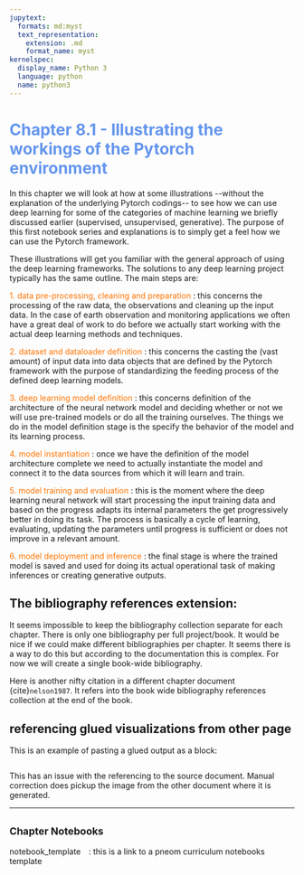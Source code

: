 ```yaml
---
jupytext:
  formats: md:myst
  text_representation:
    extension: .md
    format_name: myst
kernelspec:
  display_name: Python 3
  language: python
  name: python3
---
```

# <span style="color:cornflowerblue;">Chapter 8.1 - Illustrating the workings of the Pytorch environment </span>

In this chapter we will look at how at some illustrations --without the explanation of the underlying Pytorch codings--  to see how we can use deep learning for some of the categories of machine learning we briefly discussed earlier (supervised, unsupervised, generative). The purpose of this first notebook series and explanations is to simply get a feel how we can use the Pytorch framework.

These illustrations will get you familiar with the general approach of using the deep learning frameworks. The solutions to any deep learning project typically has the same outline. The main steps are:

<font color="#FF5733;">1. data pre-processing, cleaning and preparation</font>
: this concerns the processing of the raw data, the observations and cleaning up the input data. In the case of earth observation and monitoring applications we often have a great deal of work to do before we actually start working with the actual deep learning methods and techniques.

<font color="#FF5733;">2. dataset and dataloader definition</font>
: this concerns the casting the (vast amount) of input data into data objects that are defined by the Pytorch framework with the purpose of standardizing the feeding process of the defined deep learning models.

<font color="#FF5733;">3. deep learning model definition</font>
: this concerns definition of the architecture of the neural network model and deciding whether or not we will use pre-trained models or do all the training ourselves. The things we do in the model definition stage is the specify the behavior of the model and its learning process.

<font color="#FF5733;">4. model instantiation</font>
: once we have the definition of the model architecture complete we need to actually instantiate the model and connect it to the data sources from which it will learn and train.

<font color="#FF5733;">5. model training and evaluation</font>
: this is the moment where the deep learning neural network will start processing the input training data and based on the progress adapts its internal parameters the get progressively better in doing its task. The process is basically a cycle of learning, evaluating, updating the parameters until progress is sufficient or does not improve in a relevant amount.

<font color="#FF5733;">6. model deployment and inference</font>
: the final stage is where the trained model is saved and used for doing its actual operational task of making inferences or creating generative outputs.



## The bibliography references extension:
It seems impossible to keep the bibliography collection separate for each chapter. There is only one bibliography per full project/book. It would be nice if we could make different bibliographies per chapter. It seems there is a way to do this but according to the documentation this is complex. For now we will create a single book-wide bibliography.

Here is another nifty citation in a different chapter document {cite}`nelson1987`. It refers into the book wide bibliography references collection at the end of the book.

## referencing glued visualizations from other page 


This is an example of pasting a glued output as a block:
```{glue:} glued_fig
```

This has an issue with the referencing to the source document. Manual correction does pickup the image from the other document where it is generated.

---

## <span style="font-size:smaller;">Chapter Notebooks</span>

notebook_template  [<i class="fa-solid fa-arrow-circle-right" style="margin-left:10px;color:teal;"></i>](notebooks/notebook-template)
: this is a link to a pneom curriculum notebooks template
